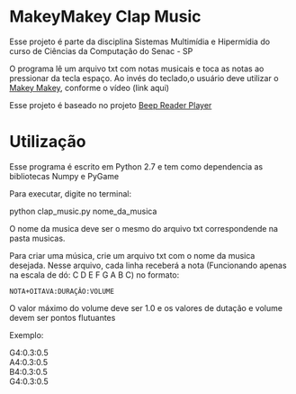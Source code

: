 # MakeyMakey Clap Music

Esse projeto é parte da disciplina Sistemas Multimídia e Hipermídia do curso de Ciências da Computação do Senac - SP

O programa lê um arquivo txt com notas musicais e toca as notas ao pressionar da tecla espaço. Ao invés do teclado,o usuário deve utilizar o <a href="http://www.makeymakey.com/">Makey Makey</a>,
conforme o vídeo (link aqui)

Esse projeto é baseado no projeto <a href="https://github.com/akajuvonen/beep-reader-player">Beep Reader Player</a>

# Utilização

Esse programa é escrito em Python 2.7 e tem como dependencia as bibliotecas Numpy e PyGame

Para executar, digite no terminal:
 
 python clap_music.py nome_da_musica
 
O nome da musica deve ser o mesmo do arquivo txt correspondende na pasta musicas.
  
Para criar uma música, crie um arquivo txt com o nome da musica desejada. Nesse arquivo, cada linha receberá a nota (Funcionando apenas na escala de dó: C D E F G A B C) no formato:

`NOTA+OITAVA:DURAÇÂO:VOLUME`

O valor máximo do volume deve ser 1.0 e os valores de dutação e volume devem ser pontos flutuantes

Exemplo:

G4:0.3:0.5  
A4:0.3:0.5  
B4:0.3:0.5  
G4:0.3:0.5  


